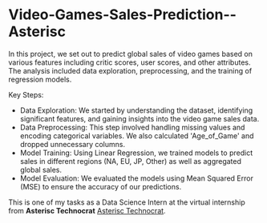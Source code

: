# Video-Games-Sales-Prediction--Asterisc

In this project, we set out to predict global sales of video games based on various features including critic scores, user scores, and other attributes. The analysis included data exploration, preprocessing, and the training of regression models.

Key Steps:
- Data Exploration: We started by understanding the dataset, identifying significant features, and gaining insights into the video game sales data.
- Data Preprocessing: This step involved handling missing values and encoding categorical variables. We also calculated 'Age_of_Game' and dropped unnecessary columns.
- Model Training: Using Linear Regression, we trained models to predict sales in different regions (NA, EU, JP, Other) as well as aggregated global sales.
- Model Evaluation: We evaluated the models using Mean Squared Error (MSE) to ensure the accuracy of our predictions.

This is one of my tasks as a Data Science Intern at the virtual internship from **Asterisc Technocrat** [Asterisc Technocrat](https://www.linkedin.com/company/asterisc-technocrat/).
